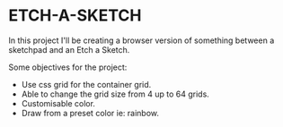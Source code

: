 # ETCH-A-SKETCH
In this project I'll be creating a browser version of something between a sketchpad and an Etch a Sketch.

Some objectives for the project:
- Use css grid for the container grid.
- Able to change the grid size from 4 up to 64 grids.
- Customisable color. 
- Draw from a preset color ie: rainbow.
